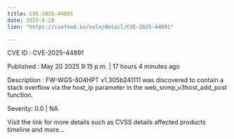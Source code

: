 ```yaml
---
title: CVE-2025-44891
date: 2025-5-20
lien: "https://cvefeed.io/vuln/detail/CVE-2025-44891"

---
```


CVE ID : CVE-2025-44891

Published :  May 20
2025
9:15 p.m. | 17 hours
4 minutes ago

Description : FW-WGS-804HPT v1.305b241111 was discovered to contain a stack overflow via the host_ip parameter in the web_snmp_v3host_add_post function.

Severity: 0.0 | NA

Visit the link for more details
such as CVSS details
affected products
timeline
and more...
